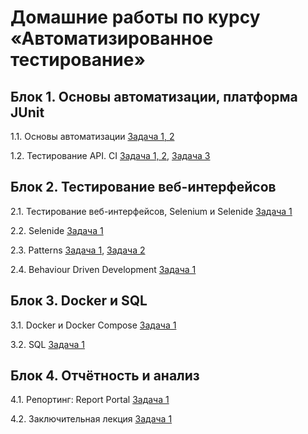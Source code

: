 # Домашние работы по курсу «Автоматизированное тестирование»

## Блок 1. Основы автоматизации, платформа JUnit

1.1. Основы автоматизации
[Задача 1, 2](https://github.com/realzyryan/CashBackHacker)

1.2. Тестирование API. CI
[Задача 1, 2](https://github.com/realzyryan/API),
[Задача 3](https://github.com/realzyryan/PostmanEcho)

## Блок 2. Тестирование веб-интерфейсов

2.1. Тестирование веб-интерфейсов, Selenium и Selenide
[Задача 1](https://github.com/Larinatest/)

2.2. Selenide
[Задача 1](https://github.com/Larinatest/Selenide)

2.3. Patterns
[Задача 1](https://github.com/Larinatest/Patterns_1_and_Allure),
[Задача 2](https://github.com/Larinatest/Patterns_2)

2.4. Behaviour Driven Development
[Задача 1](https://github.com/realzyryan/BDD)

## Блок 3. Docker и SQL

3.1. Docker и Docker Compose
[Задача 1](https://github.com/realzyryan/Docker)

3.2. SQL
[Задача 1](https://github.com/realzyryan/SQL)

## Блок 4. Отчётность и анализ

4.1. Репортинг: Report Portal
[Задача 1](https://github.com/realzyryan/Patterns_1_and_Allure)

4.2. Заключительная лекция
[Задача 1](https://github.com/realzyryan/TestPlan)